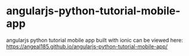 # angularjs-python-tutorial-mobile-app
angularjs python tutorial mobile app built with ionic
can be viewed here: https://angeal185.github.io/angularjs-python-tutorial-mobile-app/
